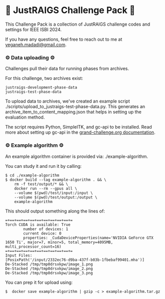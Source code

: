 # 🎁 JustRAIGS Challenge Pack 🎁

This Challenge Pack is a collection of JustRAIGS challenge codes and settings for IEEE ISBI 2024.

If you have any questions, feel free to reach out to me at yeganeh.madadi@gmail.com.

### ⚙️ Data uploading ⚙️
Challenges pull their data for running phases from archives.

For this challenge, two archives exist:

    justraigs-development-phase-data
    justraigs-test-phase-data

To upload data to archives, we've created an example script ./scripts/upload_to_justraigs-test-phase-data.py. This generates an archive_item_to_content_mapping.json that helps in setting up the evaluation method.

The script requires Python, SimpleITK, and gc-api to be installed. Read more about setting up gc-api in the [grand-challenge.org documentation](https://grand-challenge.org/documentation/what-can-gc-api-be-used-for/).

### ⚙️ Example algorithm ⚙️

An example algorithm container is provided via: ./example-algorithm.

You can study it and run it by calling:

    $ cd ./example-algorithm
    $ docker build --tag example-algorithm . && \
        rm -f test/output/* && \
        docker run --rm --gpus all \
        --volume $(pwd)/test/input:/input \
        --volume $(pwd)/test/output:/output \
        example-algorithm

This should output something along the lines of:

    =+==+==+==+==+==+==+==+==+==+=
    Torch CUDA is available: True
            number of devices: 1
            current device: 0
            properties: _CudaDeviceProperties(name='NVIDIA GeForce GTX 1650 Ti', major=7, minor=5, total_memory=4095MB,  multi_processor_count=16)
    =+==+==+==+==+==+==+==+==+==+=
    Input Files:
    [PosixPath('/input/2332ec76-d9ba-437f-b03b-1fbebaf99401.mha')]
    De-Stacked /tmp/tmp0drsxkpw/image_1.png
    De-Stacked /tmp/tmp0drsxkpw/image_2.png
    De-Stacked /tmp/tmp0drsxkpw/image_3.png

You can prep it for upload using:

    $  docker save example-algorithm | gzip -c > example-algorithm.tar.gz
